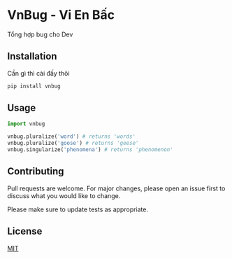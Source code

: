 # VnBug - Vi En Bấc

Tổng hợp bug cho Dev

## Installation

Cần gì thì cài đấy thôi

```bash
pip install vnbug
```

## Usage

```python
import vnbug

vnbug.pluralize('word') # returns 'words'
vnbug.pluralize('goose') # returns 'geese'
vnbug.singularize('phenomena') # returns 'phenomenon'
```

## Contributing
Pull requests are welcome. For major changes, please open an issue first to discuss what you would like to change.

Please make sure to update tests as appropriate.

## License
[MIT](https://choosealicense.com/licenses/mit/)
